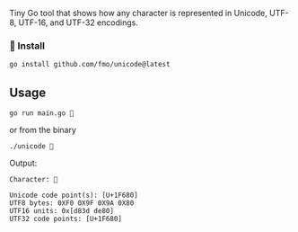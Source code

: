 Tiny Go tool that shows how any character is represented in Unicode, UTF-8, UTF-16, and UTF-32 encodings.

### 🧩 Install

```bash
go install github.com/fmo/unicode@latest
```

## Usage

`go run main.go 🚀`

or from the binary

`./unicode 🚀`

Output:

```
Character: 🚀

Unicode code point(s): [U+1F680]
UTF8 bytes: 0XF0 0X9F 0X9A 0X80
UTF16 units: 0x[d83d de80]
UTF32 code points: [U+1F680]
```

